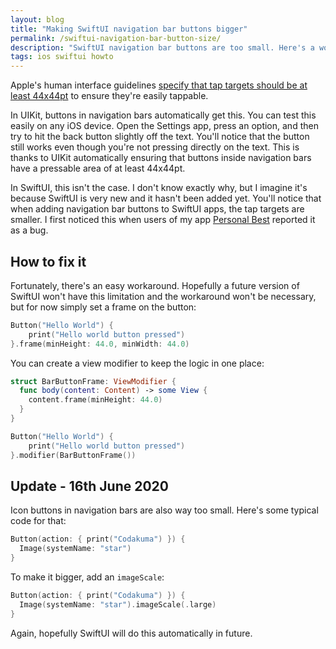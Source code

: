 ```yaml
---
layout: blog
title: "Making SwiftUI navigation bar buttons bigger"
permalink: /swiftui-navigation-bar-button-size/
description: "SwiftUI navigation bar buttons are too small. Here's a workaround."
tags: ios swiftui howto
---
```


Apple's human interface guidelines [specify that tap targets should be at least 44x44pt](https://developer.apple.com/design/human-interface-guidelines/ios/visual-design/adaptivity-and-layout/) to ensure they're easily tappable.

In UIKit, buttons in navigation bars automatically get this. You can test this easily on any iOS device. Open the Settings app, press an option, and then try to hit the back button slightly off the text. You'll notice that the button still works even though you're not pressing directly on the text. This is thanks to UIKit automatically ensuring that buttons inside navigation bars have a pressable area of at least 44x44pt.

In SwiftUI, this isn't the case. I don't know exactly why, but I imagine it's because SwiftUI is very new and it hasn't been added yet. You'll notice that when adding navigation bar buttons to SwiftUI apps, the tap targets are smaller. I first noticed this when users of my app [Personal Best](/personal-best) reported it as a bug.

## How to fix it

Fortunately, there's an easy workaround. Hopefully a future version of SwiftUI won't have this limitation and the workaround won't be necessary, but for now simply set a frame on the button:

```swift
Button("Hello World") {
    print("Hello world button pressed")
}.frame(minHeight: 44.0, minWidth: 44.0)
```

You can create a view modifier to keep the logic in one place:

```swift
struct BarButtonFrame: ViewModifier {
  func body(content: Content) -> some View {
    content.frame(minHeight: 44.0)
  }
}

Button("Hello World") {
    print("Hello world button pressed")
}.modifier(BarButtonFrame())
```

## Update - 16th June 2020

Icon buttons in navigation bars are also way too small. Here's some typical code for that:

```swift
Button(action: { print("Codakuma") }) {
  Image(systemName: "star")
}
```

To make it bigger, add an `imageScale`:

```swift
Button(action: { print("Codakuma") }) {
  Image(systemName: "star").imageScale(.large)
}
```

Again, hopefully SwiftUI will do this automatically in future.
